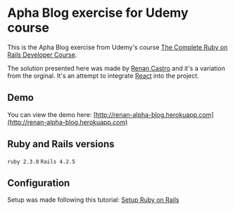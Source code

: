 # Apha Blog exercise for Udemy course

This is the Apha Blog exercise from Udemy's course [The Complete Ruby on Rails Developer Course](https://www.udemy.com/the-complete-ruby-on-rails-developer-course).

The solution presented here was made by [Renan Castro](http://renancastro.com) and it's a variation from the orginal. It's an attempt to integrate [React](https://facebook.github.io/react/) into the project.

## Demo

You can view the demo here: [http://renan-alpha-blog.herokuapp.com](http://renan-alpha-blog.herokuapp.com)

## Ruby and Rails versions

`ruby 2.3.0`
`Rails 4.2.5`

## Configuration

Setup was made following this tutorial: [Setup Ruby on Rails](https://gorails.com/setup/osx/10.11-el-capitan)

